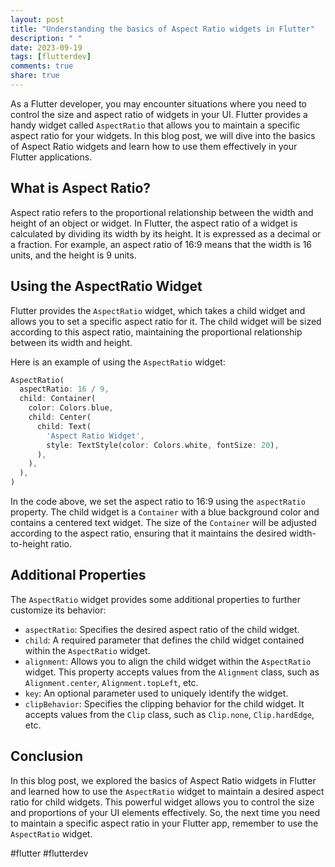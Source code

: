 ```yaml
---
layout: post
title: "Understanding the basics of Aspect Ratio widgets in Flutter"
description: " "
date: 2023-09-19
tags: [flutterdev]
comments: true
share: true
---
```


As a Flutter developer, you may encounter situations where you need to control the size and aspect ratio of widgets in your UI. Flutter provides a handy widget called `AspectRatio` that allows you to maintain a specific aspect ratio for your widgets. In this blog post, we will dive into the basics of Aspect Ratio widgets and learn how to use them effectively in your Flutter applications.


## What is Aspect Ratio?

Aspect ratio refers to the proportional relationship between the width and height of an object or widget. In Flutter, the aspect ratio of a widget is calculated by dividing its width by its height. It is expressed as a decimal or a fraction. For example, an aspect ratio of 16:9 means that the width is 16 units, and the height is 9 units.


## Using the AspectRatio Widget

Flutter provides the `AspectRatio` widget, which takes a child widget and allows you to set a specific aspect ratio for it. The child widget will be sized according to this aspect ratio, maintaining the proportional relationship between its width and height.

Here is an example of using the `AspectRatio` widget:

```dart
AspectRatio(
  aspectRatio: 16 / 9,
  child: Container(
    color: Colors.blue,
    child: Center(
      child: Text(
        'Aspect Ratio Widget',
        style: TextStyle(color: Colors.white, fontSize: 20),
      ),
    ),
  ),
)
```

In the code above, we set the aspect ratio to 16:9 using the `aspectRatio` property. The child widget is a `Container` with a blue background color and contains a centered text widget. The size of the `Container` will be adjusted according to the aspect ratio, ensuring that it maintains the desired width-to-height ratio.


## Additional Properties

The `AspectRatio` widget provides some additional properties to further customize its behavior:

- `aspectRatio`: Specifies the desired aspect ratio of the child widget.
- `child`: A required parameter that defines the child widget contained within the `AspectRatio` widget.
- `alignment`: Allows you to align the child widget within the `AspectRatio` widget. This property accepts values from the `Alignment` class, such as `Alignment.center`, `Alignment.topLeft`, etc.
- `key`: An optional parameter used to uniquely identify the widget.
- `clipBehavior`: Specifies the clipping behavior for the child widget. It accepts values from the `Clip` class, such as `Clip.none`, `Clip.hardEdge`, etc.


## Conclusion

In this blog post, we explored the basics of Aspect Ratio widgets in Flutter and learned how to use the `AspectRatio` widget to maintain a desired aspect ratio for child widgets. This powerful widget allows you to control the size and proportions of your UI elements effectively. So, the next time you need to maintain a specific aspect ratio in your Flutter app, remember to use the `AspectRatio` widget.

#flutter #flutterdev